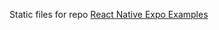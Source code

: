 Static files for repo [React Native Expo Examples](https://github.com/robinhuy/react-native-expo-examples)